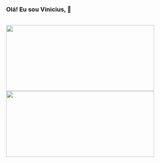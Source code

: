 ###  Olá! Eu sou Vinicius, 👋

<br/>

<div>
  <a href="https://github.com/augvinicius">
  <img height= "180em" width= "404px" src="https://github-readme-stats.vercel.app/api?username=augvinicius&show_icons=true&theme=onedark&count_private=true" /> 
  <img height= "180em" width= "404px" src="https://github-readme-stats.vercel.app/api/top-langs/?username=augvinicius&layout=compact&theme=onedark&count_private=true" />
</div>
